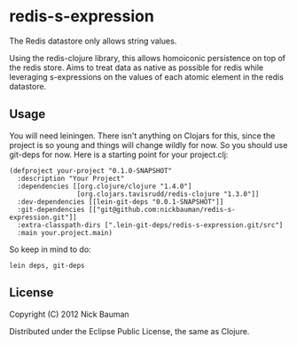 # redis-s-expression

The Redis datastore only allows string values.

Using the redis-clojure library, this allows homoiconic persistence on top of 
the redis store. Aims to treat data as native as possible for redis while 
leveraging s-expressions on the values of each atomic element in the redis 
datastore.

## Usage

You will need leiningen. There isn't anything on Clojars for this, since the 
project is so young and things will change wildly for now. So you should use
git-deps for now. Here is a starting point for your project.clj:

	(defproject your-project "0.1.0-SNAPSHOT"
	  :description "Your Project"
	  :dependencies [[org.clojure/clojure "1.4.0"] 
	  				 [org.clojars.tavisrudd/redis-clojure "1.3.0"]]
	  :dev-dependencies [[lein-git-deps "0.0.1-SNAPSHOT"]]
	  :git-dependencies [["git@github.com:nickbauman/redis-s-expression.git"]]
	  :extra-classpath-dirs [".lein-git-deps/redis-s-expression.git/src"]
	  :main your.project.main)

So keep in mind to do:

	lein deps, git-deps

## License

Copyright (C) 2012 Nick Bauman

Distributed under the Eclipse Public License, the same as Clojure.
